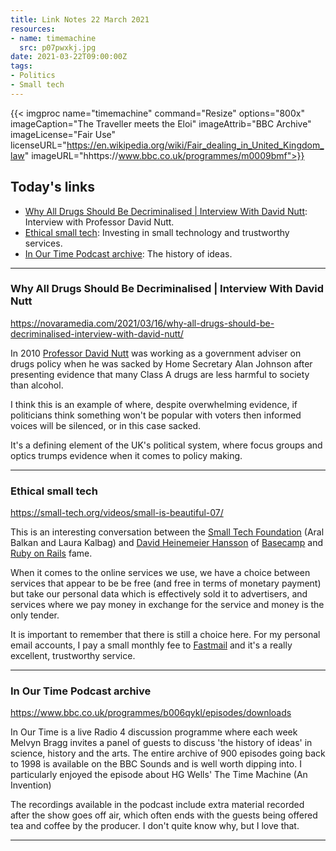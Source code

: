 ```yaml
---
title: Link Notes 22 March 2021
resources:
- name: timemachine
  src: p07pwxkj.jpg
date: 2021-03-22T09:00:00Z
tags:
- Politics
- Small tech
---
```


{{< imgproc
    name="timemachine"
    command="Resize"
    options="800x"
    imageCaption="The Traveller meets the Eloi"
    imageAttrib="BBC Archive"
    imageLicense="Fair Use"
    licenseURL="https://en.wikipedia.org/wiki/Fair_dealing_in_United_Kingdom_law"
    imageURL="hhttps://www.bbc.co.uk/programmes/m0009bmf">}}

## Today's links

* [Why All Drugs Should Be Decriminalised | Interview With David Nutt](/blog/links/2021/03/22#why-all-drugs-should-be-decriminalised--interview-with-david-nutt): Interview with Professor David Nutt.
* [Ethical small tech](/blog/links/2021/03/22#ethical-small-tech): Investing in small technology and trustworthy services.
* [In Our Time Podcast archive](/blog/links/2021/03/22#in-our-time-podcast-archive): The history of ideas.

<!--more-->

---

### Why All Drugs Should Be Decriminalised | Interview With David Nutt

https://novaramedia.com/2021/03/16/why-all-drugs-should-be-decriminalised-interview-with-david-nutt/

In 2010 [Professor David Nutt](https://www.imperial.ac.uk/people/d.nutt) was working as a government adviser on drugs policy when he was sacked by Home Secretary Alan Johnson after presenting evidence that many Class A drugs are less harmful to society than alcohol. 

I think this is an example of where, despite overwhelming evidence, if politicians think something won't be popular with voters then informed voices will be silenced, or in this case sacked.

It's a defining element of the UK's political system, where focus groups and optics trumps evidence when it comes to policy making. 

---

### Ethical small tech

https://small-tech.org/videos/small-is-beautiful-07/

This is an interesting conversation between the [Small Tech Foundation](http://small-tech.org/) (Aral Balkan and Laura Kalbag) and [David Heinemeier Hansson](https://dhh.dk/) of [Basecamp](https://www.basecamp.com) and [Ruby on Rails](https://rubyonrails.org/) fame.

When it comes to the online services we use, we have a choice between services that appear to be be free (and free in terms of monetary payment) but take our personal data which is effectively sold it to advertisers, and services where we pay money in exchange for the service and money is the only tender.

It is important to remember that there is still a choice here. For my personal email accounts, I pay a small monthly fee to [Fastmail](https://www.fastmail.com) and it's a really excellent, trustworthy service.

---

### In Our Time Podcast archive 

https://www.bbc.co.uk/programmes/b006qykl/episodes/downloads

In Our Time is a live Radio 4 discussion programme where each week Melvyn Bragg invites a panel of guests to discuss 'the history of ideas' in science, history and the arts. The entire archive of 900 episodes going back to 1998 is available on the BBC Sounds and is well worth dipping into. I particularly enjoyed the episode about HG Wells' The Time Machine (An Invention)

The recordings available in the podcast include extra material recorded after the show goes off air, which often ends with the guests being offered tea and coffee by the producer. I don't quite know why, but I love that.

---


